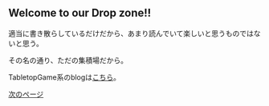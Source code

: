 ## Welcome to our Drop zone!!

適当に書き散らしているだけだから、あまり読んでいて楽しいと思うものではないと思う。

その名の通り、ただの集積場だから。

TabletopGame系のblogは[こちら](https://sykyugaming.wordpress.com/)。 

[次のページ](https://sykyu.github.io/kobold.github.io/Top/index.html) 



